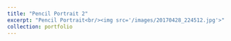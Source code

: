 ```yaml
---
title: "Pencil Portrait 2"
excerpt: "Pencil Portrait<br/><img src='/images/20170428_224512.jpg'>"
collection: portfolio
---
```

